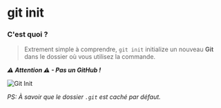 # git init

### C'est quoi ?

> Extrement simple à comprendre, `git init` initialize un nouveau **Git** dans le dossier où vous utilisez la commande.

**_⚠ Attention ⚠ - Pas un GitHub !_**

![Git Init](https://i.imgur.com/QDy0zXB.png)

_PS: À savoir que le dossier `.git` est caché par défaut._
